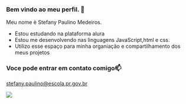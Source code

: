 ### Bem vindo ao meu perfil. 🌼

Meu nome è Stefany Paulino Medeiros.

- Estou estudando na plataforma alura
- Estou me desenvolvendo nas linguagens JavaScript,html e css.
- Utilizo esse espaço para minha organiação e compartilhamento dos meus projetos

### Voce pode entrar em contato comigo📫

 stefany.paulino@escola.pr.gov.br 


 ![](https://media.tenor.com/LYrjSQZhutYAAAAi/kermit-kermit-love.gif) 
